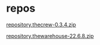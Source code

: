 # repos
<!DOCTYPE html>
<a href="repository.thecrew-0.3.4.zip">repository.thecrew-0.3.4.zip</a>


<a href="repository.thewarehouse-22.6.8.zip">repository.thewarehouse-22.6.8.zip</a>
